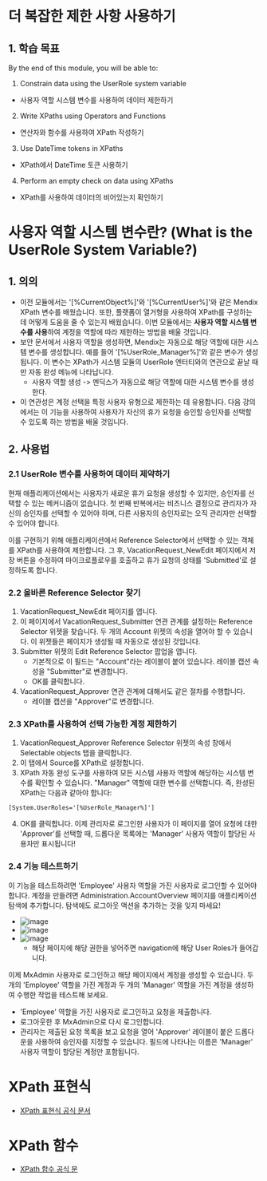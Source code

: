 # 더 복잡한 제한 사항 사용하기
## 1. 학습 목표
By the end of this module, you will be able to:
1. Constrain data using the UserRole system variable
- 사용자 역할 시스템 변수를 사용하여 데이터 제한하기
2. Write XPaths using Operators and Functions
- 연산자와 함수를 사용하여 XPath 작성하기
3. Use DateTime tokens in XPaths
- XPath에서 DateTime 토큰 사용하기
4. Perform an empty check on data using XPaths
- XPath를 사용하여 데이터의 비어있는지 확인하기

# 사용자 역할 시스템 변수란? (What is the UserRole System Variable?)
## 1. 의의
- 이전 모듈에서는 '[%CurrentObject%]'와 '[%CurrentUser%]'와 같은 Mendix XPath 변수를 배웠습니다. 또한, 플랫폼이 열거형을 사용하여 XPath를 구성하는 데 어떻게 도움을 줄 수 있는지 배웠습니다. 이번 모듈에서는 **사용자 역할 시스템 변수를 사용**하여 계정을 역할에 따라 제한하는 방법을 배울 것입니다.
- 보안 문서에서 사용자 역할을 생성하면, Mendix는 자동으로 해당 역할에 대한 시스템 변수를 생성합니다. 예를 들어 '[%UserRole_Manager%]'와 같은 변수가 생성됩니다. 이 변수는 XPath가 시스템 모듈의 UserRole 엔터티와의 연관으로 끝날 때만 자동 완성 메뉴에 나타납니다.
    - 사용자 역할 생성 -> 멘딕스가 자동으로 해당 역할에 대한 시스템 변수를 생성한다.
- 이 연관성은 계정 선택을 특정 사용자 유형으로 제한하는 데 유용합니다. 다음 강의에서는 이 기능을 사용하여 사용자가 자신의 휴가 요청을 승인할 승인자를 선택할 수 있도록 하는 방법을 배울 것입니다.
## 2. 사용법
### 2.1 UserRole 변수를 사용하여 데이터 제약하기
현재 애플리케이션에서는 사용자가 새로운 휴가 요청을 생성할 수 있지만, 승인자를 선택할 수 있는 메커니즘이 없습니다. 첫 번째 반복에서는 비즈니스 결정으로 관리자가 자신의 승인자를 선택할 수 있어야 하며, 다른 사용자의 승인자로는 오직 관리자만 선택할 수 있어야 합니다.

이를 구현하기 위해 애플리케이션에서 Reference Selector에서 선택할 수 있는 객체를 XPath를 사용하여 제한합니다. 그 후, VacationRequest_NewEdit 페이지에서 저장 버튼을 수정하여 마이크로플로우를 호출하고 휴가 요청의 상태를 'Submitted'로 설정하도록 합니다.

### 2.2 올바른 Reference Selector 찾기
1. VacationRequest_NewEdit 페이지를 엽니다.
2. 이 페이지에서 VacationRequest_Submitter 연관 관계를 설정하는 Reference Selector 위젯을 찾습니다. 두 개의 Account 위젯의 속성을 열어야 할 수 있습니다. 이 위젯들은 페이지가 생성될 때 자동으로 생성된 것입니다.
3. Submitter 위젯의 Edit Reference Selector 팝업을 엽니다.
    - 기본적으로 이 필드는 "Account"라는 레이블이 붙어 있습니다. 레이블 캡션 속성을 "Submitter"로 변경합니다.
    - OK를 클릭합니다.
4. VacationRequest_Approver 연관 관계에 대해서도 같은 절차를 수행합니다.
    - 레이블 캡션을 "Approver"로 변경합니다.

### 2.3 XPath를 사용하여 선택 가능한 계정 제한하기
1. VacationRequest_Approver Reference Selector 위젯의 속성 창에서 Selectable objects 탭을 클릭합니다.
2. 이 탭에서 Source를 XPath로 설정합니다.
3. XPath 자동 완성 도구를 사용하여 모든 시스템 사용자 역할에 해당하는 시스템 변수를 확인할 수 있습니다. "Manager" 역할에 대한 변수를 선택합니다. 즉, 완성된 XPath는 다음과 같아야 합니다:
```xpath
[System.UserRoles='[%UserRole_Manager%]']
```
4. OK를 클릭합니다.
이제 관리자로 로그인한 사용자가 이 페이지를 열어 요청에 대한 'Approver'를 선택할 때, 드롭다운 목록에는 'Manager' 사용자 역할이 할당된 사용자만 표시됩니다!

### 2.4 기능 테스트하기
이 기능을 테스트하려면 'Employee' 사용자 역할을 가진 사용자로 로그인할 수 있어야 합니다. 계정을 만들려면 Administration.AccountOverview 페이지를 애플리케이션 탐색에 추가합니다. 탐색에도 로그아웃 액션을 추가하는 것을 잊지 마세요!
- ![image](https://github.com/user-attachments/assets/7330b237-ac21-42c7-9977-e010ec103a4e)
- ![image](https://github.com/user-attachments/assets/23839218-9d5a-4a4a-b1e7-901564f6ea69)
- ![image](https://github.com/user-attachments/assets/532b421b-d6df-4921-928d-2df04d93e0e8)
    - 해당 페이지에 해당 권한을 넣어주면 navigation에 해당 User Roles가 들어갑니다.

이제 MxAdmin 사용자로 로그인하고 해당 페이지에서 계정을 생성할 수 있습니다. 두 개의 'Employee' 역할을 가진 계정과 두 개의 'Manager' 역할을 가진 계정을 생성하여 수행한 작업을 테스트해 보세요.

- 'Employee' 역할을 가진 사용자로 로그인하고 요청을 제출합니다.
- 로그아웃한 후 MxAdmin으로 다시 로그인합니다.
- 관리자는 제출된 요청 목록을 보고 요청을 열어 'Approver' 레이블이 붙은 드롭다운을 사용하여 승인자를 지정할 수 있습니다. 필드에 나타나는 이름은 'Manager' 사용자 역할이 할당된 계정만 포함됩니다.

# XPath 표현식
- [XPath 표현식 공식 문서](https://docs.mendix.com/refguide/xpath-expressions/)
 
# XPath 함수
- [XPath 함수 공식 문](https://docs.mendix.com/refguide9/xpath-constraint-functions/)

